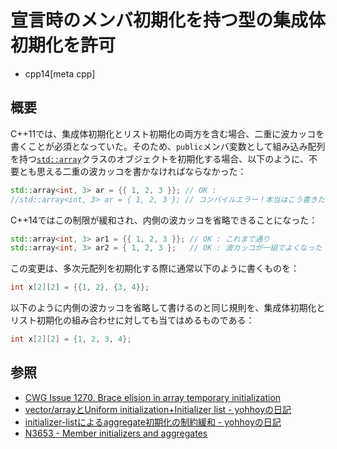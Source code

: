 # 宣言時のメンバ初期化を持つ型の集成体初期化を許可
* cpp14[meta cpp]

## 概要
C++11では、集成体初期化とリスト初期化の両方を含む場合、二重に波カッコを書くことが必須となっていた。そのため、`public`メンバ変数として組み込み配列を持つ[`std::array`](/reference/array/array.md)クラスのオブジェクトを初期化する場合、以下のように、不要とも思える二重の波カッコを書かなければならなかった：

```cpp
std::array<int, 3> ar = {{ 1, 2, 3 }}; // OK : 
//std::array<int, 3> ar = { 1, 2, 3 }; // コンパイルエラー！本当はこう書きたい
```

C++14ではこの制限が緩和され、内側の波カッコを省略できることになった：

```cpp
std::array<int, 3> ar1 = {{ 1, 2, 3 }}; // OK : これまで通り
std::array<int, 3> ar2 = { 1, 2, 3 };   // OK : 波カッコが一組でよくなった
```


この変更は、多次元配列を初期化する際に通常以下のように書くものを：

```cpp
int x[2][2] = {{1, 2}, {3, 4}};
```

以下のように内側の波カッコを省略して書けるのと同じ規則を、集成体初期化とリスト初期化の組み合わせに対しても当てはめるものである：

```cpp
int x[2][2] = {1, 2, 3, 4};
```


## 参照
- [CWG Issue 1270. Brace elision in array temporary initialization](http://www.open-std.org/jtc1/sc22/wg21/docs/cwg_defects.html#1270)
- [vector/arrayとUniform initialization+Initializer list - yohhoyの日記](http://d.hatena.ne.jp/yohhoy/20120724/p1)
- [initializer-listによるaggregate初期化の制約緩和 - yohhoyの日記](http://d.hatena.ne.jp/yohhoy/20131116/p1)
- [N3653 - Member initializers and aggregates](http://www.open-std.org/jtc1/sc22/wg21/docs/papers/2013/n3653.html)

